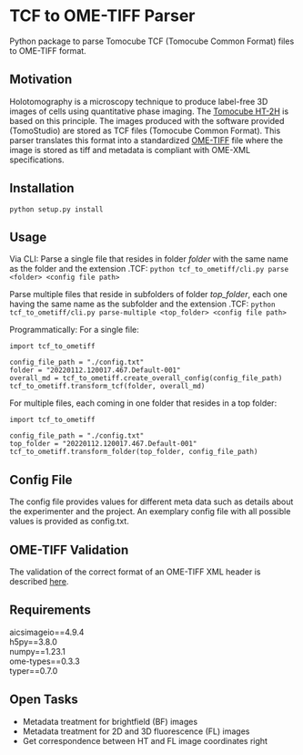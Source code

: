 # TCF to OME-TIFF Parser
Python package to parse Tomocube TCF (Tomocube Common Format) files to OME-TIFF format.

## Motivation
Holotomography is a microscopy technique to produce label-free 3D images of cells using quantitative phase imaging. The [Tomocube HT-2H](https://www.tomocube.com/product/ht-series/#HT_series_cont) is based on this principle. The images produced with the software provided (TomoStudio) are stored as TCF files (Tomocube Common Format). This parser translates this format into a standardized [OME-TIFF](https://docs.openmicroscopy.org/ome-model/5.6.3/ome-tiff/) file where the image is stored as tiff and metadata is compliant with OME-XML specifications.

## Installation
`python setup.py install`

## Usage
Via CLI:
Parse a single file that resides in folder _folder_ with the same name as the folder and the extension .TCF:
`python tcf_to_ometiff/cli.py parse <folder> <config file path>`

Parse multiple files that reside in subfolders of folder _top\_folder_, each one having the same name as the subfolder and the extension .TCF:
`python tcf_to_ometiff/cli.py parse-multiple <top_folder> <config file path>`

Programmatically:
For a single file:
```
import tcf_to_ometiff

config_file_path = "./config.txt"
folder = "20220112.120017.467.Default-001"
overall_md = tcf_to_ometiff.create_overall_config(config_file_path)
tcf_to_ometiff.transform_tcf(folder, overall_md)
```

For multiple files, each coming in one folder that resides in a top folder:
```
import tcf_to_ometiff

config_file_path = "./config.txt"
top_folder = "20220112.120017.467.Default-001"
tcf_to_ometiff.transform_folder(top_folder, config_file_path)
```

## Config File
The config file provides values for different meta data such as details about the experimenter and the project. An exemplary config file with all possible values is provided as config.txt.

## OME-TIFF Validation
The validation of the correct format of an OME-TIFF XML header is described [here](https://docs.openmicroscopy.org/bio-formats/6.0.1/users/comlinetools/xml-validation.html).

## Requirements
aicsimageio==4.9.4  
h5py==3.8.0  
numpy==1.23.1  
ome-types==0.3.3  
typer==0.7.0

## Open Tasks
- Metadata treatment for brightfield (BF) images
- Metadata treatment for 2D and 3D fluorescence (FL) images
- Get correspondence between HT and FL image coordinates right
